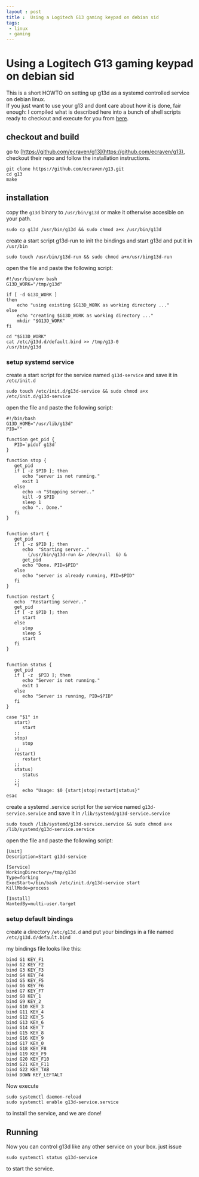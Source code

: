 ```yaml
---
layout : post
title :  Using a Logitech G13 gaming keypad on debian sid
tags:
 - linux
 - gaming
---
```


# Using a Logitech G13 gaming keypad on debian sid

This is a short HOWTO on setting up g13d as a systemd controlled service on debian linux.  
If you just want to use your g13 and dont care about how it is done, fair enough: I compiled what is described here into a bunch of shell scripts ready to checkout and execute for you from [here](https://github.com/lumue/g13d-service).

## checkout and build

go to [https://github.com/ecraven/g13](https://github.com/ecraven/g13), checkout their repo and follow the installation instructions.
    
    git clone https://github.com/ecraven/g13.git
    cd g13
    make

## installation

copy the ``g13d`` binary to ``/usr/bin/g13d`` or make it otherwise accesible on your path.

    sudo cp g13d /usr/bin/g13d && sudo chmod a+x /usr/bin/g13d
    
create a start script g13d-run to init the bindings and start g13d and put it in ``/usr/bin``

    sudo touch /usr/bin/g13d-run && sudo chmod a+x/usr/bing13d-run
    
open the file and paste the following script:

    #!/usr/bin/env bash
    G13D_WORK="/tmp/g13d"
    
    if [ -d G13D_WORK ]
    then
        echo "using existing $G13D_WORK as working directory ..."
    else
        echo "creating $G13D_WORK as working directory ..."
        mkdir "$G13D_WORK"
    fi
    
    cd "$G13D_WORK"
    cat /etc/g13d.d/default.bind >> /tmp/g13-0
    /usr/bin/g13d
    
### setup systemd service
    
create a start script for the service named ``g13d-service`` and save it in ``/etc/init.d``

    sudo touch /etc/init.d/g13d-service && sudo chmod a+x /etc/init.d/g13d-service
    
open the file and paste the following script:

    #!/bin/bash
    G13D_HOME="/usr/lib/g13d"
    PID=""
    
    function get_pid {
       PID=`pidof g13d`
    }
    
    function stop {
       get_pid
       if [ -z $PID ]; then
          echo "server is not running."
          exit 1
       else
          echo -n "Stopping server.."
          kill -9 $PID
          sleep 1
          echo ".. Done."
       fi
    }
    
    
    function start {
       get_pid
       if [ -z $PID ]; then
          echo  "Starting server.."
            (/usr/bin/g13d-run &> /dev/null  &) &
          get_pid
          echo "Done. PID=$PID"
       else
          echo "server is already running, PID=$PID"
       fi
    }
    
    function restart {
       echo  "Restarting server.."
       get_pid
       if [ -z $PID ]; then
          start
       else
          stop
          sleep 5
          start
       fi
    }
    
    
    function status {
       get_pid
       if [ -z  $PID ]; then
          echo "Server is not running."
          exit 1
       else
          echo "Server is running, PID=$PID"
       fi
    }
    
    case "$1" in
       start)
          start
       ;;
       stop)
          stop
       ;;
       restart)
          restart
       ;;
       status)
          status
       ;;
       *)
          echo "Usage: $0 {start|stop|restart|status}"
    esac

create a systemd .service script for the service named ``g13d-service.service`` and save it in ``/lib/systemd/g13d-service.service``

    sudo touch /lib/systemd/g13d-service.service && sudo chmod a+x /lib/systemd/g13d-service.service
    
open the file and paste the following script:

    [Unit]
    Description=Start g13d-service
    
    [Service]
    WorkingDirectory=/tmp/g13d
    Type=forking
    ExecStart=/bin/bash /etc/init.d/g13d-service start
    KillMode=process
    
    [Install]
    WantedBy=multi-user.target

### setup default bindings

create a directory ``/etc/g13d.d`` and put your bindings in a file named ``/etc/g13d.d/default.bind``

my bindings file looks like this:

    bind G1 KEY_F1
    bind G2 KEY_F2
    bind G3 KEY_F3
    bind G4 KEY_F4
    bind G5 KEY_F5
    bind G6 KEY_F6
    bind G7 KEY_F7
    bind G8 KEY_1 
    bind G9 KEY_2
    bind G10 KEY_3
    bind G11 KEY_4
    bind G12 KEY_5
    bind G13 KEY_6
    bind G14 KEY_7
    bind G15 KEY_8
    bind G16 KEY_9
    bind G17 KEY_0
    bind G18 KEY_F8
    bind G19 KEY_F9
    bind G20 KEY_F10
    bind G21 KEY_F11
    bind G22 KEY_TAB
    bind DOWN KEY_LEFTALT
    
Now execute 

    sudo systemctl daemon-reload
    sudo systemctl enable g13d-service.service

to install the service, and we are done!

## Running 

Now you can control g13d like any other service on your box. just issue
    
    sudo systemctl status g13d-service

to start the service.

